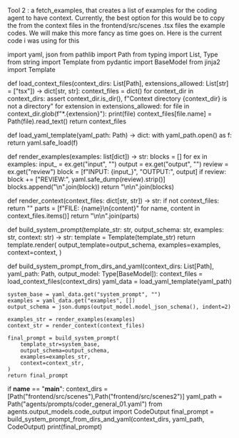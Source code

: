 
Tool 2 : a fetch_examples, that creates a list of examples for the coding agent to have context. Currently, the best option for this would be to copy the from the context files in the frontend/src/scenes <example>.tsx files the example codes. We will make this more fancy as time goes on. 
Here is the current code i was using for this 

import yaml, json
from pathlib import Path
from typing import List, Type
from string import Template
from pydantic import BaseModel
from jinja2 import Template

def load_context_files(context_dirs: List[Path], extensions_allowed: List[str] = ["tsx"]) -> dict[str, str]:
    context_files = dict()
    for context_dir in context_dirs:
        assert context_dir.is_dir(), f"Context directory {context_dir} is not a directory"
        for extension in extensions_allowed:
            for file in context_dir.glob(f"*.{extension}"):
                print(file)
                context_files[file.name] = Path(file).read_text()
    return context_files

def load_yaml_template(yaml_path: Path) -> dict:
    with yaml_path.open() as f:
        return yaml.safe_load(f)

def render_examples(examples: list[dict]) -> str:
    blocks = []
    for ex in examples:
        input_ = ex.get("input", "")
        output = ex.get("output", "")
        review = ex.get("review")
        block = [f"INPUT: {input_}", "OUTPUT:", output]
        if review:
            block += ["REVIEW:", yaml.safe_dump(review).strip()]
        blocks.append("\n".join(block))
    return "\n\n".join(blocks)

def render_context(context_files: dict[str, str]) -> str:
    if not context_files:
        return ""
    parts = [f"FILE: {name}\n{content}" for name, content in context_files.items()]
    return "\n\n".join(parts)

def build_system_prompt(template_str: str, output_schema: str, examples: str, context: str) -> str:
    template = Template(template_str)
    return template.render(
        output_template=output_schema,
        examples=examples,
        context=context,
    )

def build_system_prompt_from_dirs_and_yaml(context_dirs: List[Path], yaml_path: Path, output_model: Type[BaseModel]):
    context_files = load_context_files(context_dirs)
    yaml_data = load_yaml_template(yaml_path)

    system_base = yaml_data.get("system_prompt", "")
    examples = yaml_data.get("examples", [])
    output_schema = json.dumps(output_model.model_json_schema(), indent=2)

    examples_str = render_examples(examples)
    context_str = render_context(context_files)

    final_prompt = build_system_prompt(
        template_str=system_base,
        output_schema=output_schema,
        examples=examples_str,
        context=context_str,
    )
    return final_prompt
if __name__ == "__main__":
    context_dirs = [Path("frontend/src/scenes"),Path("frontend/src/scenes2")]
    yaml_path = Path("agents/prompts/coder_general_01.yaml")
    from agents.output_models.code_output import CodeOutput
    final_prompt = build_system_prompt_from_dirs_and_yaml(context_dirs, yaml_path, CodeOutput)
    print(final_prompt)